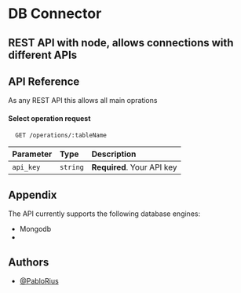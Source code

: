 # DB Connector

## REST API with node, allows connections with different APIs

## API Reference

As any REST API this allows all main oprations

#### Select operation request

```http
  GET /operations/:tableName
```

| Parameter | Type     | Description                |
| :-------- | :------- | :------------------------- |
| `api_key` | `string` | **Required**. Your API key |

## Appendix

The API currently supports the following database engines:

- Mongodb
-

## Authors

- [@PabloRius](https://github.com/PabloRius)
